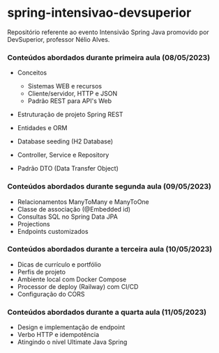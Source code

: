 # spring-intensivao-devsuperior
Repositório referente ao evento Intensivão Spring Java promovido por DevSuperior, professor Nélio Alves.



### Conteúdos abordados durante primeira aula (08/05/2023)

- Conceitos 
  - Sistemas WEB e recursos
  - Cliente/servidor, HTTP e JSON
  - Padrão REST para API's Web

- Estruturação de projeto Spring REST
- Entidades e ORM
- Database seeding (H2 Database)
- Controller, Service e Repository
- Padrão DTO (Data Transfer Object)

### Conteúdos abordados durante segunda aula (09/05/2023)

- Relacionamentos ManyToMany e ManyToOne
- Classe de associação (@Embedded id)
- Consultas SQL no Spring Data JPA
- Projections
- Endpoints customizados

### Conteúdos abordados durante a terceira aula (10/05/2023)

- Dicas de currículo e portfólio
- Perfis de projeto
- Ambiente local com Docker Compose
- Processor de deploy (Railway) com CI/CD
- Configuração do CORS

### Conteúdos abordados durante a quarta aula (11/05/2023)

- Design e implementação de endpoint
- Verbo HTTP e idempotência
- Atingindo o nível Ultimate Java Spring

